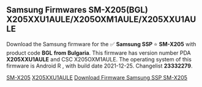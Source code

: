 <h2>Samsung Firmwares SM-X205(BGL) X205XXU1AULE/X205OXM1AULE/X205XXU1AULE</h2>
Download the Samsung firmware for the ✅ <strong>Samsung SSP </strong> ⭐ <strong>SM-X205</strong> with product code <strong>BGL</strong> <strong> from Bulgaria</strong>. This firmware has version number PDA <strong>X205XXU1AULE</strong> and CSC X205OXM1AULE. The operating system of this firmware is Android R , with build date 2021-12-25. Changelist <strong>23332279</strong>.

[SM-X205](https://samfirm.shop/samsung/model/SM-X205)
[X205XXU1AULE](https://samfirm.shop/samsung/pda/X205XXU1AULE)
[Download Firmware Samsung SSP SM-X205](https://samfirm.shop/samsung/firmware/485291)

